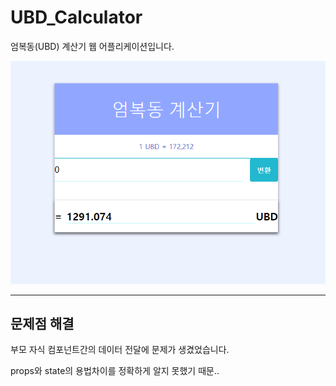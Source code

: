 # UBD_Calculator
엄복동(UBD) 계산기 웹 어플리케이션입니다.


![img](./ubd계산기.png)

***

## 문제점 해결

부모 자식 컴포넌트간의 데이터 전달에 문제가 생겼었습니다.

props와 state의 용법차이를 정확하게 알지 못했기 때문..
